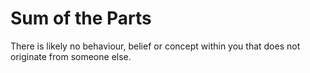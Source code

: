 # Sum of the Parts

There is likely no behaviour, belief or concept within you that does not originate from someone else. 

